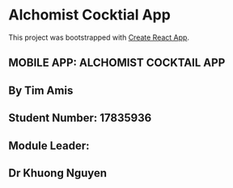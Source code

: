 # Alchomist Cocktial App

This project was bootstrapped with [Create React App](https://github.com/facebook/create-react-app).

## MOBILE APP: ALCHOMIST COCKTAIL APP


## By Tim Amis
## Student Number: 17835936


## Module Leader:
## Dr Khuong Nguyen
